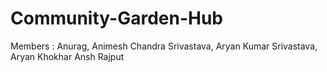 # Community-Garden-Hub
Members : 
Anurag, 
Animesh Chandra Srivastava, 
Aryan Kumar Srivastava, 
Aryan Khokhar
Ansh Rajput